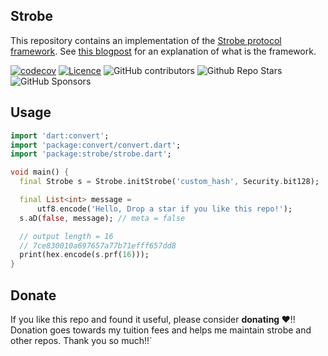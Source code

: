 ## Strobe
This repository contains an implementation of the [Strobe protocol framework](https://strobe.sourceforge.io/). See [this blogpost](https://www.cryptologie.net/article/416/the-strobe-protocol-framework/) for an explanation of what is the framework.

[![codecov](https://codecov.io/gh/justkawal/merlin/graph/badge.svg?token=8FERML02AR)](https://codecov.io/gh/justkawal/merlin)
[![Licence](https://img.shields.io/badge/License-MIT-red.svg)](./LICENSE)
![GitHub contributors](https://img.shields.io/github/contributors/justkawal/merlin)
![Github Repo Stars](https://img.shields.io/github/stars/justkawal/merlin)
![GitHub Sponsors](https://img.shields.io/github/sponsors/justkawal)


## Usage

```dart
import 'dart:convert';
import 'package:convert/convert.dart';
import 'package:strobe/strobe.dart';

void main() {
  final Strobe s = Strobe.initStrobe('custom_hash', Security.bit128);

  final List<int> message =
      utf8.encode('Hello, Drop a star if you like this repo!');
  s.aD(false, message); // meta = false

  // output length = 16
  // 7ce830010a697657a77b71efff657dd8
  print(hex.encode(s.prf(16)));
}
```

## Donate
If you like this repo and found it useful, please consider **donating ❤️**!! Donation goes towards my tuition fees and helps me maintain strobe and other repos. Thank you so much!!`
